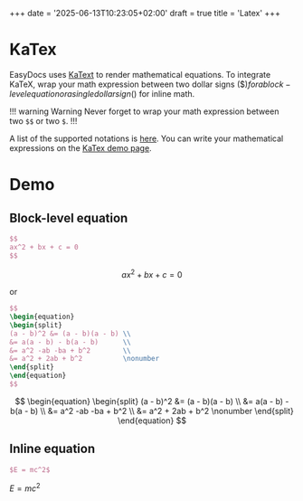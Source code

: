 +++
date = '2025-06-13T10:23:05+02:00'
draft = true
title = 'Latex'
+++

# KaTex

EasyDocs uses [KaText](https://katex.org/) to render mathematical equations. To integrate KaTeX, wrap your math expression between two dollar signs ($$) for a block-level equation or a single dollar sign ($) for inline math.

!!! warning Warning
Never forget to wrap your math expression between two `$$` or two `$`.
!!!

A list of the supported notations is [here](https://katex.org/docs/support_table.html). You can write your mathematical expressions on the [KaTex demo page](https://katex.org/?data=%7B%22displayMode%22%3Atrue%2C%22leqno%22%3Afalse%2C%22fleqn%22%3Afalse%2C%22throwOnError%22%3Atrue%2C%22errorColor%22%3A%22%23cc0000%22%2C%22strict%22%3A%22warn%22%2C%22output%22%3A%22htmlAndMathml%22%2C%22trust%22%3Afalse%2C%22macros%22%3A%7B%22%5C%5Cf%22%3A%22%231f(%232)%22%7D%2C%22code%22%3A%22E%20%3D%20mc%5E2%22%7D).

# Demo

## Block-level equation
```tex
$$
ax^2 + bx + c = 0
$$
```
$$
ax^2 + bx + c = 0
$$

or

```tex
$$
\begin{equation}
\begin{split}
(a - b)^2 &= (a - b)(a - b) \\
&= a(a - b) - b(a - b)      \\
&= a^2 -ab -ba + b^2        \\
&= a^2 + 2ab + b^2          \nonumber
\end{split}
\end{equation}
$$
```
$$
\begin{equation}
\begin{split}
(a - b)^2 &= (a - b)(a - b) \\
&= a(a - b) - b(a - b)      \\
&= a^2 -ab -ba + b^2        \\
&= a^2 + 2ab + b^2          \nonumber
\end{split}
\end{equation}
$$

## Inline equation
```tex
$E = mc^2$
```
$E = mc^2$
